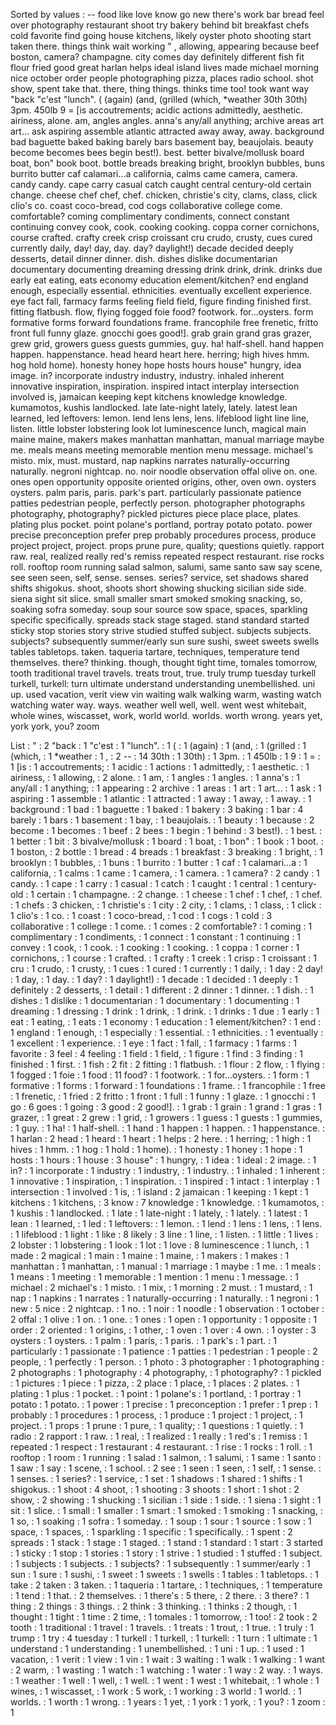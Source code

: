 Sorted by values :
-- food like love know go new there's work bar bread feel over photography restaurant shoot try bakery behind bit breakfast chefs cold favorite find going house kitchens, likely oyster photo shooting start taken there. things think wait working " , allowing, appearing because beef boston, camera? champagne. city comes day definitely different fish fit flour fried good great harlan helps ideal island lives made michael morning nice october order people photographing pizza, places radio school. shot show, spent take that. there, thing things. thinks time too! took want way "back "c'est "lunch". ( (again) (and, (grilled (which, *weather 30th 30th) 3pm. 450lb 9 = [is accoutrements; acidic actions admittedly, aesthetic. airiness, alone. am, angles angles. anna's any/all anything; archive areas art art... ask aspiring assemble atlantic attracted away away, away. background bad baguette baked baking barely bars basement bay, beaujolais. beauty become becomes bees begin best!). best. better bivalve/mollusk board boat, bon" book boot. bottle breads breaking bright, brooklyn bubbles, buns burrito butter caf calamari...a california, calms came camera, camera. candy candy. cape carry casual catch caught central century-old certain change. cheese chef chef, chef. chicken, christie's city, clams, class, click clio's co. coast coco-bread, cod cogs collaborative college come. comfortable? coming complimentary condiments, connect constant continuing convey cook, cook. cooking cooking. coppa corner cornichons, course crafted. crafty creek crisp croissant cru crudo, crusty, cues cured currently daily, day! day, day. day? daylight!) decade decided deeply desserts, detail dinner dinner. dish. dishes dislike documentarian documentary documenting dreaming dressing drink drink, drink. drinks due early eat eating, eats economy education element/kitchen? end england enough, especially essential. ethnicities. eventually excellent experience. eye fact fall, farmacy farms feeling field field, figure finding finished first. fitting flatbush. flow, flying fogged foie food? footwork. for...oysters. form formative forms forward foundations frame. francophile free frenetic, fritto front full funny glaze. gnocchi goes good!]. grab grain grand gras grazer, grew grid, growers guess guests gummies, guy. ha! half-shell. hand happen happen. happenstance. head heard heart here. herring; high hives hmm. hog hold home). honesty honey hope hosts hours house" hungry, idea image. in? incorporate industry industry, industry. inhaled inherent innovative inspiration, inspiration. inspired intact interplay intersection involved is, jamaican keeping kept kitchens knowledge knowledge. kumamotos, kushis landlocked. late late-night lately, lately. latest lean learned, led leftovers: lemon. lend lens lens, lens. lifeblood light line line, listen. little lobster lobstering look lot luminescence lunch, magical main maine maine, makers makes manhattan manhattan, manual marriage maybe me. meals means meeting memorable mention menu message. michael's misto. mix, must. mustard, nap napkins narrates naturally-occurring naturally. negroni nightcap. no. noir noodle observation offal olive on. one. ones open opportunity opposite oriented origins, other, oven own. oysters oysters. palm paris, paris. park's part. particularly passionate patience patties pedestrian people, perfectly person. photographer photographs photography, photography? pickled pictures piece place place, plates. plating plus pocket. point polane's portland, portray potato potato. power precise preconception prefer prep probably procedures process, produce project project, project. props prune pure, quality; questions quietly. rapport raw. real, realized really red's remiss repeated respect restaurant. rise rocks roll. rooftop room running salad salmon, salumi, same santo saw say scene, see seen seen, self, sense. senses. series? service, set shadows shared shifts shigokus. shoot, shoots short showing shucking sicilian side side. siena sight sit slice. small smaller smart smoked smoking snacking, so, soaking sofra someday. soup sour source sow space, spaces, sparkling specific specifically. spreads stack stage staged. stand standard started sticky stop stories story strive studied stuffed subject. subjects subjects. subjects? subsequently summer/early sun sure sushi, sweet sweets swells tables tabletops. taken. taqueria tartare, techniques, temperature tend themselves. there? thinking. though, thought tight time, tomales tomorrow, tooth traditional travel travels. treats trout, true. truly trump tuesday turkell turkell, turkell: turn ultimate understand understanding unembellished. uni up. used vacation, verit view vin waiting walk walking warm, wasting watch watching water way. ways. weather well well, well. went west whitebait, whole wines, wiscasset, work, world world. worlds. worth wrong. years yet, york york, you? zoom 

List :
" : 2
"back : 1
"c'est : 1
"lunch". : 1
( : 1
(again) : 1
(and, : 1
(grilled : 1
(which, : 1
*weather : 1
, : 2
-- : 14
30th : 1
30th) : 1
3pm. : 1
450lb : 1
9 : 1
= : 1
[is : 1
accoutrements; : 1
acidic : 1
actions : 1
admittedly, : 1
aesthetic. : 1
airiness, : 1
allowing, : 2
alone. : 1
am, : 1
angles : 1
angles. : 1
anna's : 1
any/all : 1
anything; : 1
appearing : 2
archive : 1
areas : 1
art : 1
art... : 1
ask : 1
aspiring : 1
assemble : 1
atlantic : 1
attracted : 1
away : 1
away, : 1
away. : 1
background : 1
bad : 1
baguette : 1
baked : 1
bakery : 3
baking : 1
bar : 4
barely : 1
bars : 1
basement : 1
bay, : 1
beaujolais. : 1
beauty : 1
because : 2
become : 1
becomes : 1
beef : 2
bees : 1
begin : 1
behind : 3
best!). : 1
best. : 1
better : 1
bit : 3
bivalve/mollusk : 1
board : 1
boat, : 1
bon" : 1
book : 1
boot. : 1
boston, : 2
bottle : 1
bread : 4
breads : 1
breakfast : 3
breaking : 1
bright, : 1
brooklyn : 1
bubbles, : 1
buns : 1
burrito : 1
butter : 1
caf : 1
calamari...a : 1
california, : 1
calms : 1
came : 1
camera, : 1
camera. : 1
camera? : 2
candy : 1
candy. : 1
cape : 1
carry : 1
casual : 1
catch : 1
caught : 1
central : 1
century-old : 1
certain : 1
champagne. : 2
change. : 1
cheese : 1
chef : 1
chef, : 1
chef. : 1
chefs : 3
chicken, : 1
christie's : 1
city : 2
city, : 1
clams, : 1
class, : 1
click : 1
clio's : 1
co. : 1
coast : 1
coco-bread, : 1
cod : 1
cogs : 1
cold : 3
collaborative : 1
college : 1
come. : 1
comes : 2
comfortable? : 1
coming : 1
complimentary : 1
condiments, : 1
connect : 1
constant : 1
continuing : 1
convey : 1
cook, : 1
cook. : 1
cooking : 1
cooking. : 1
coppa : 1
corner : 1
cornichons, : 1
course : 1
crafted. : 1
crafty : 1
creek : 1
crisp : 1
croissant : 1
cru : 1
crudo, : 1
crusty, : 1
cues : 1
cured : 1
currently : 1
daily, : 1
day : 2
day! : 1
day, : 1
day. : 1
day? : 1
daylight!) : 1
decade : 1
decided : 1
deeply : 1
definitely : 2
desserts, : 1
detail : 1
different : 2
dinner : 1
dinner. : 1
dish. : 1
dishes : 1
dislike : 1
documentarian : 1
documentary : 1
documenting : 1
dreaming : 1
dressing : 1
drink : 1
drink, : 1
drink. : 1
drinks : 1
due : 1
early : 1
eat : 1
eating, : 1
eats : 1
economy : 1
education : 1
element/kitchen? : 1
end : 1
england : 1
enough, : 1
especially : 1
essential. : 1
ethnicities. : 1
eventually : 1
excellent : 1
experience. : 1
eye : 1
fact : 1
fall, : 1
farmacy : 1
farms : 1
favorite : 3
feel : 4
feeling : 1
field : 1
field, : 1
figure : 1
find : 3
finding : 1
finished : 1
first. : 1
fish : 2
fit : 2
fitting : 1
flatbush. : 1
flour : 2
flow, : 1
flying : 1
fogged : 1
foie : 1
food : 11
food? : 1
footwork. : 1
for...oysters. : 1
form : 1
formative : 1
forms : 1
forward : 1
foundations : 1
frame. : 1
francophile : 1
free : 1
frenetic, : 1
fried : 2
fritto : 1
front : 1
full : 1
funny : 1
glaze. : 1
gnocchi : 1
go : 6
goes : 1
going : 3
good : 2
good!]. : 1
grab : 1
grain : 1
grand : 1
gras : 1
grazer, : 1
great : 2
grew : 1
grid, : 1
growers : 1
guess : 1
guests : 1
gummies, : 1
guy. : 1
ha! : 1
half-shell. : 1
hand : 1
happen : 1
happen. : 1
happenstance. : 1
harlan : 2
head : 1
heard : 1
heart : 1
helps : 2
here. : 1
herring; : 1
high : 1
hives : 1
hmm. : 1
hog : 1
hold : 1
home). : 1
honesty : 1
honey : 1
hope : 1
hosts : 1
hours : 1
house : 3
house" : 1
hungry, : 1
idea : 1
ideal : 2
image. : 1
in? : 1
incorporate : 1
industry : 1
industry, : 1
industry. : 1
inhaled : 1
inherent : 1
innovative : 1
inspiration, : 1
inspiration. : 1
inspired : 1
intact : 1
interplay : 1
intersection : 1
involved : 1
is, : 1
island : 2
jamaican : 1
keeping : 1
kept : 1
kitchens : 1
kitchens, : 3
know : 7
knowledge : 1
knowledge. : 1
kumamotos, : 1
kushis : 1
landlocked. : 1
late : 1
late-night : 1
lately, : 1
lately. : 1
latest : 1
lean : 1
learned, : 1
led : 1
leftovers: : 1
lemon. : 1
lend : 1
lens : 1
lens, : 1
lens. : 1
lifeblood : 1
light : 1
like : 8
likely : 3
line : 1
line, : 1
listen. : 1
little : 1
lives : 2
lobster : 1
lobstering : 1
look : 1
lot : 1
love : 8
luminescence : 1
lunch, : 1
made : 2
magical : 1
main : 1
maine : 1
maine, : 1
makers : 1
makes : 1
manhattan : 1
manhattan, : 1
manual : 1
marriage : 1
maybe : 1
me. : 1
meals : 1
means : 1
meeting : 1
memorable : 1
mention : 1
menu : 1
message. : 1
michael : 2
michael's : 1
misto. : 1
mix, : 1
morning : 2
must. : 1
mustard, : 1
nap : 1
napkins : 1
narrates : 1
naturally-occurring : 1
naturally. : 1
negroni : 1
new : 5
nice : 2
nightcap. : 1
no. : 1
noir : 1
noodle : 1
observation : 1
october : 2
offal : 1
olive : 1
on. : 1
one. : 1
ones : 1
open : 1
opportunity : 1
opposite : 1
order : 2
oriented : 1
origins, : 1
other, : 1
oven : 1
over : 4
own. : 1
oyster : 3
oysters : 1
oysters. : 1
palm : 1
paris, : 1
paris. : 1
park's : 1
part. : 1
particularly : 1
passionate : 1
patience : 1
patties : 1
pedestrian : 1
people : 2
people, : 1
perfectly : 1
person. : 1
photo : 3
photographer : 1
photographing : 2
photographs : 1
photography : 4
photography, : 1
photography? : 1
pickled : 1
pictures : 1
piece : 1
pizza, : 2
place : 1
place, : 1
places : 2
plates. : 1
plating : 1
plus : 1
pocket. : 1
point : 1
polane's : 1
portland, : 1
portray : 1
potato : 1
potato. : 1
power : 1
precise : 1
preconception : 1
prefer : 1
prep : 1
probably : 1
procedures : 1
process, : 1
produce : 1
project : 1
project, : 1
project. : 1
props : 1
prune : 1
pure, : 1
quality; : 1
questions : 1
quietly. : 1
radio : 2
rapport : 1
raw. : 1
real, : 1
realized : 1
really : 1
red's : 1
remiss : 1
repeated : 1
respect : 1
restaurant : 4
restaurant. : 1
rise : 1
rocks : 1
roll. : 1
rooftop : 1
room : 1
running : 1
salad : 1
salmon, : 1
salumi, : 1
same : 1
santo : 1
saw : 1
say : 1
scene, : 1
school. : 2
see : 1
seen : 1
seen, : 1
self, : 1
sense. : 1
senses. : 1
series? : 1
service, : 1
set : 1
shadows : 1
shared : 1
shifts : 1
shigokus. : 1
shoot : 4
shoot, : 1
shooting : 3
shoots : 1
short : 1
shot : 2
show, : 2
showing : 1
shucking : 1
sicilian : 1
side : 1
side. : 1
siena : 1
sight : 1
sit : 1
slice. : 1
small : 1
smaller : 1
smart : 1
smoked : 1
smoking : 1
snacking, : 1
so, : 1
soaking : 1
sofra : 1
someday. : 1
soup : 1
sour : 1
source : 1
sow : 1
space, : 1
spaces, : 1
sparkling : 1
specific : 1
specifically. : 1
spent : 2
spreads : 1
stack : 1
stage : 1
staged. : 1
stand : 1
standard : 1
start : 3
started : 1
sticky : 1
stop : 1
stories : 1
story : 1
strive : 1
studied : 1
stuffed : 1
subject. : 1
subjects : 1
subjects. : 1
subjects? : 1
subsequently : 1
summer/early : 1
sun : 1
sure : 1
sushi, : 1
sweet : 1
sweets : 1
swells : 1
tables : 1
tabletops. : 1
take : 2
taken : 3
taken. : 1
taqueria : 1
tartare, : 1
techniques, : 1
temperature : 1
tend : 1
that. : 2
themselves. : 1
there's : 5
there, : 2
there. : 3
there? : 1
thing : 2
things : 3
things. : 2
think : 3
thinking. : 1
thinks : 2
though, : 1
thought : 1
tight : 1
time : 2
time, : 1
tomales : 1
tomorrow, : 1
too! : 2
took : 2
tooth : 1
traditional : 1
travel : 1
travels. : 1
treats : 1
trout, : 1
true. : 1
truly : 1
trump : 1
try : 4
tuesday : 1
turkell : 1
turkell, : 1
turkell: : 1
turn : 1
ultimate : 1
understand : 1
understanding : 1
unembellished. : 1
uni : 1
up. : 1
used : 1
vacation, : 1
verit : 1
view : 1
vin : 1
wait : 3
waiting : 1
walk : 1
walking : 1
want : 2
warm, : 1
wasting : 1
watch : 1
watching : 1
water : 1
way : 2
way. : 1
ways. : 1
weather : 1
well : 1
well, : 1
well. : 1
went : 1
west : 1
whitebait, : 1
whole : 1
wines, : 1
wiscasset, : 1
work : 5
work, : 1
working : 3
world : 1
world. : 1
worlds. : 1
worth : 1
wrong. : 1
years : 1
yet, : 1
york : 1
york, : 1
you? : 1
zoom : 1

